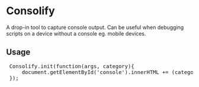# Consolify
 
 A drop-in tool to capture console output. Can be useful when debugging scripts on a device without a console eg. mobile devices. 
 
 ## Usage
 <pre>
 Consolify.init(function(args, category){
     document.getElementById('console').innerHTML += (category + ": " + JSON.stringify(args));
 });
 </pre>
